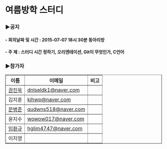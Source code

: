 ﻿# 여름방학 스터디
<h3>▶공지</h3>
<h4> - 회의날짜 및 시간 : 2015-07-07 18시 30분 동아리방 </h4>
<h4> - 주  제 : 스터디 시간 정하기, 오리엔테이션, Git이 무엇인가, C언어 </h4>

<h3>▶참가자</h3>
<table cellspacing="0" border="1px">
<tr>
  <th>
    이름
  </th>
  <th>
    이메일
  </th>
  <th>
    비고
  </th>
</tr>
<tr>
  <td>
    <a href = "https://github.com/dnlseldk1">권진욱</a>
  </td>
  <td>
    <a href = "dnlseldk1@naver.com"> dnlseldk1@naver.com </a>
  </td>
  <td></td>
</tr>
<tr>
  <td>
    김지훈
  </td>
  <td>
    <a href = "kjhwp@naver.com"> kjhwp@naver.com </a>
  </td>
  <td></td>
</tr>
<tr>
  <td>
    <a href = "https://github.com/cacao518">문병준</a>
  </td>
  <td>
    <a href = "qudwns518@naver.com "> qudwns518@naver.com  </a>
  </td>
  <td></td>
</tr>
<tr>
  <td>
    윤지수
  </td>
  <td>
    <a href = "wowow017@naver.com"> wowow017@naver.com </a>
  </td>
  <td></td>
</tr>
<tr>
  <td>
    <a href = "https://github.com/hglim4747">임환규</a>
  </td>
  <td>
    <a href = "hglim4747@naver.com"> hglim4747@naver.com </a>
  </td>
  <td></td>
</tr>
<tr>
  <td>
    이지영
  </td>
  <td>
    
  </td>
  <td></td>
</tr>
</table>
